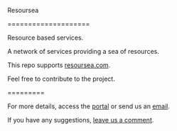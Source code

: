 Resoursea

====================

Resource based services.

A network of services providing a sea of resources.

This repo supports [resoursea.com](http://resoursea.com/).

Feel free to contribute to the project.

=========

For more details, access the [portal](http://resoursea.com/) or send us an [email](contact@resoursea.com).

If you have any suggestions, [leave us a comment](https://docs.google.com/forms/d/1GCKn7yN4UYsS4Pv7p2cwHPRfdrURbvB0ajQbaTJrtig/viewform?usp=send_form).
